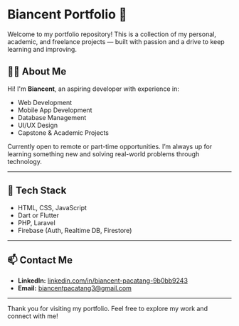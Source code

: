 # Biancent Portfolio 🚀

Welcome to my portfolio repository! This is a collection of my personal, academic, and freelance projects — built with passion and a drive to keep learning and improving. 

## 👨‍💻 About Me

Hi! I'm **Biancent**, an aspiring developer with experience in:
- Web Development
- Mobile App Development
- Database Management
- UI/UX Design
- Capstone & Academic Projects

Currently open to remote or part-time opportunities. I’m always up for learning something new and solving real-world problems through technology.

---

## 🧰 Tech Stack

- HTML, CSS, JavaScript
- Dart or Flutter
- PHP, Laravel
- Firebase (Auth, Realtime DB, Firestore)

---

## 📫 Contact Me

- **LinkedIn:** [linkedin.com/in/biancent-pacatang-9b0bb9243](https://www.linkedin.com/in/biancent-pacatang-9b0bb9243)
- **Email:** biancentpacatang3@gmail.com

---

Thank you for visiting my portfolio. Feel free to explore my work and connect with me!


